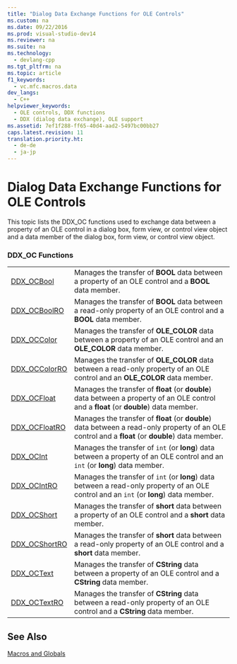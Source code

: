 ```yaml
---
title: "Dialog Data Exchange Functions for OLE Controls"
ms.custom: na
ms.date: 09/22/2016
ms.prod: visual-studio-dev14
ms.reviewer: na
ms.suite: na
ms.technology: 
  - devlang-cpp
ms.tgt_pltfrm: na
ms.topic: article
f1_keywords: 
  - vc.mfc.macros.data
dev_langs: 
  - C++
helpviewer_keywords: 
  - OLE controls, DDX functions
  - DDX (dialog data exchange), OLE support
ms.assetid: 7ef1f288-ff65-40d4-aad2-5497bc00bb27
caps.latest.revision: 11
translation.priority.ht: 
  - de-de
  - ja-jp
---
```

# Dialog Data Exchange Functions for OLE Controls
This topic lists the DDX_OC functions used to exchange data between a property of an OLE control in a dialog box, form view, or control view object and a data member of the dialog box, form view, or control view object.  
  
### DDX_OC Functions  
  
|||  
|-|-|  
|[DDX_OCBool](../vs140/ddx_ocbool.md)|Manages the transfer of **BOOL** data between a property of an OLE control and a **BOOL** data member.|  
|[DDX_OCBoolRO](../vs140/ddx_ocboolro.md)|Manages the transfer of **BOOL** data between a read-only property of an OLE control and a **BOOL** data member.|  
|[DDX_OCColor](../vs140/ddx_occolor.md)|Manages the transfer of **OLE_COLOR** data between a property of an OLE control and an **OLE_COLOR** data member.|  
|[DDX_OCColorRO](../vs140/ddx_occolorro.md)|Manages the transfer of **OLE_COLOR** data between a read-only property of an OLE control and an **OLE_COLOR** data member.|  
|[DDX_OCFloat](../vs140/ddx_ocfloat.md)|Manages the transfer of **float** (or **double**) data between a property of an OLE control and a **float** (or **double**) data member.|  
|[DDX_OCFloatRO](../vs140/ddx_ocfloatro.md)|Manages the transfer of **float** (or **double**) data between a read-only property of an OLE control and a **float** (or **double**) data member.|  
|[DDX_OCInt](../vs140/ddx_ocint.md)|Manages the transfer of `int` (or **long**) data between a property of an OLE control and an `int` (or **long**) data member.|  
|[DDX_OCIntRO](../vs140/ddx_ocintro.md)|Manages the transfer of `int` (or **long**) data between a read-only property of an OLE control and an `int` (or **long**) data member.|  
|[DDX_OCShort](../vs140/ddx_ocshort.md)|Manages the transfer of **short** data between a property of an OLE control and a **short** data member.|  
|[DDX_OCShortRO](../vs140/ddx_ocshortro.md)|Manages the transfer of **short** data between a read-only property of an OLE control and a **short** data member.|  
|[DDX_OCText](../vs140/ddx_octext.md)|Manages the transfer of **CString** data between a property of an OLE control and a **CString** data member.|  
|[DDX_OCTextRO](../vs140/ddx_octextro.md)|Manages the transfer of **CString** data between a read-only property of an OLE control and a **CString** data member.|  
  
## See Also  
 [Macros and Globals](../vs140/mfc-macros-and-globals.md)